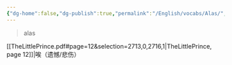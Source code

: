```yaml
---
{"dg-home":false,"dg-publish":true,"permalink":"/English/vocabs/Alas/","dgPassFrontmatter":true}
---
```



> alas

[[TheLittlePrince.pdf#page=12&selection=2713,0,2716,1|TheLittlePrince, page 12]]|唉（遗憾/悲伤）